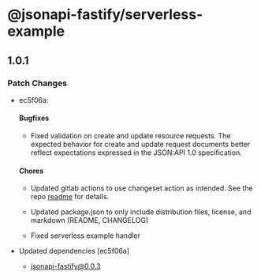 # @jsonapi-fastify/serverless-example

## 1.0.1

### Patch Changes

- ec5f06a:

  #### Bugfixes

  - Fixed validation on create and update resource requests. The expected behavior for create and update request documents
    better reflect expectations expressed in the JSON:API 1.0 specification.

  #### Chores

  - Updated gitlab actions to use changeset action as intended. See the repo [readme](https://github.com/changesets/action#readme)
    for details.

  - Updated package.json to only include distribution files, license, and markdown (README, CHANGELOG)

  - Fixed serverless example handler

- Updated dependencies [ec5f06a]
  - jsonapi-fastify@0.0.3
